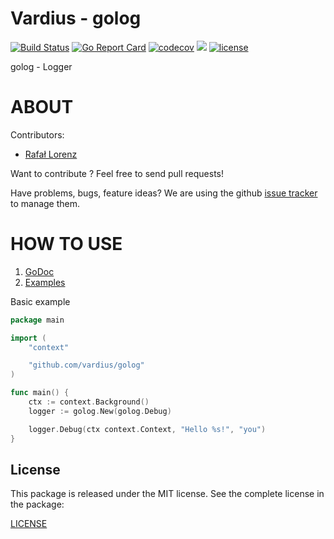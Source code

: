 Vardius - golog
================
[![Build Status](https://travis-ci.org/vardius/golog.svg?branch=master)](https://travis-ci.org/vardius/golog)
[![Go Report Card](https://goreportcard.com/badge/github.com/vardius/golog)](https://goreportcard.com/report/github.com/vardius/golog)
[![codecov](https://codecov.io/gh/vardius/golog/branch/master/graph/badge.svg)](https://codecov.io/gh/vardius/golog)
[![](https://godoc.org/github.com/vardius/golog?status.svg)](http://godoc.org/github.com/vardius/golog)
[![license](https://img.shields.io/github/license/mashape/apistatus.svg)](https://github.com/vardius/golog/blob/master/LICENSE.md)

golog - Logger

ABOUT
==================================================
Contributors:

* [Rafał Lorenz](http://rafallorenz.com)

Want to contribute ? Feel free to send pull requests!

Have problems, bugs, feature ideas?
We are using the github [issue tracker](https://github.com/vardius/golog/issues) to manage them.

HOW TO USE
==================================================

1. [GoDoc](http://godoc.org/github.com/vardius/golog)
2. [Examples](http://godoc.org/github.com/vardius/golog#pkg-examples)

Basic example
```go
package main

import (
    "context"

    "github.com/vardius/golog"
)

func main() {
    ctx := context.Background()
	logger := golog.New(golog.Debug)

	logger.Debug(ctx context.Context, "Hello %s!", "you")
}
```

License
-------

This package is released under the MIT license. See the complete license in the package:

[LICENSE](LICENSE.md)
